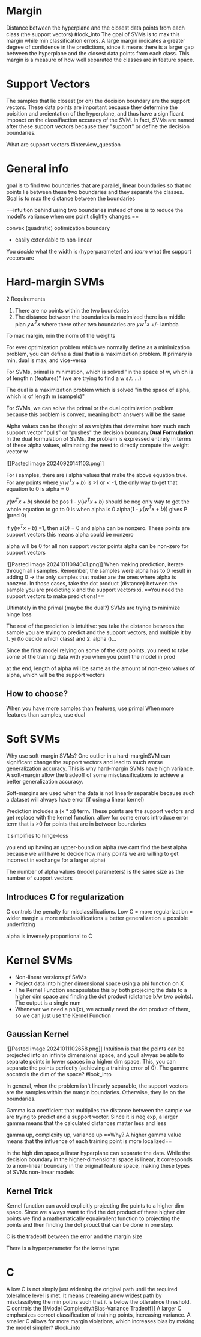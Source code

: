 
# Margin
Distance between the hyperplane and the closest data points from each class (the support vectors) #look_into The goal of SVMs is to max this margin while min classification errors. A large margin indicates a greater degree of confidence in the predictions, since it means there is a larger gap between the hyperplane and the closest data points from each class. This margin is a measure of how well separated the classes are in feature space.


# Support Vectors
The samples that lie closest (or on) the decision boundary are the support vectors. These data points are important because they determine the poisition and oreientation of the hyperplane, and thus have a significant impoact on the classifiaction accuracy of the SVM. In fact, SVMs are named after these support vectors because they "support" or define the decision boundaries.

What are support vectors #interview_question 

# General info
goal is to find two boundaries that are parallel, linear boundaries so that no points lie between these two boundaries and they separate the classes.
Goal is to max the distance between the boundaries

==intuition behind using two boundaries instead of one is to reduce the model's variance when one point slightly changes.==

convex (quadratic) optimization boundary
- easily extendable to non-linear 

You *decide* what the width is (hyperparameter) and *learn* what the support vectors are
# Hard-margin SVMs
2 Requirements
1. There are no points within the two boundaries
2. The distance between the boundaries is maximized
there is a middle plan $yw^T x$
where there other two boundaries are $yw^T x$ +/- lambda

To max margin, min the norm of the weights

For ever optimization problem which we normally define as a minimization problem, you can define a dual that is a maximization problem. If primary is min, dual is max, and vice-versa


For SVMs, primal is minimation, which is solved "in the space of w, which is of length n (features)" (we are trying to find a w s.t. ...)

The dual is a maximization problem which is solved "in the space of alpha, which is of length m (sampels)"

For SVMs, we can solve the primal or the dual optimization problem because this problem is convex, meaning both answers will be the same

Alpha values can be thought of as weights that determine how much each support vector "pulls" or "pushes" the decision boundary.**Dual Formulation**:  
In the dual formulation of SVMs, the problem is expressed entirely in terms of these alpha values, eliminating the need to directly compute the weight vector w


![[Pasted image 20240920141103.png]]

For i samples, there are i alpha values that make the above equation true. For any points where $y(w^T x + b)$  is >1 or < -1, the only way to get that equation to 0 is alpha = 0

$y(w^T x + b)$ should be pos
1 - $y(w^T x + b)$ should be neg
only way to get the whole equation to go to 0 is when alpha is 0
alpha(1 - $y(w^T x + b))$ gives P (pred 0)

if $y(w^T x + b)$ =1, then a(0) = 0 and alpha can be nonzero. These points are support vectors
this means alpha could be nonzero

alpha will be 0 for all non support vector points
alpha can be non-zero for support vectors

![[Pasted image 20241011094041.png]]
When making prediction, iterate through all i samples. Remember, the samples were alpha has to 0 result in adding 0 -> the only samples that matter are the ones where alpha is nonzero. 
In those cases, take the dot product (distance) between the sample you are predicting x and the support vectors xi. ==You need the support vectors to make predictions!==

Ultimately in the primal (maybe the dual?) SVMs are trying to minimize hinge loss

The rest of the prediction is intuitive: you take the distance between the sample you are trying to predict and the support vectors, and multiple it by 1. yi (to decide which class) and 2. alpha ()...

Since the final model relying on some of the data points, you need to take some of the training data with you when you point the model in prod

at the end, length of alpha will be same as the amount of non-zero values of alpha, which will be the support vectors
## How to choose?
When you have more samples than features, use primal
When more features than samples, use dual

# Soft SVMs
Why use soft-margin SVMs?
One outlier in a hard-marginSVM can significant change the support vectors and lead to much worse generalization accuracy. This is why hard-margin SVMs have high variance. A soft-margin allow the tradeoff of some misclassifications to achieve a better generalization accuracy.

Soft-margins are used when the data is not linearly separable because such a dataset will always have error (if using a linear kernel)

Prediction includes a (x * xi) term. These points are the support vectors and get replace with the kernel function. 
allow for some errors
introduce error term that is >0 for points that are in between boundaries

it simplifies to hinge-loss

you end up having an upper-bound on alpha (we cant find the best alpha because we will have to decide how many points we are willing to get incorrect in exchange for a larger alpha)

The number of alpha values (model parameters) is the same size as the number of support vectors

## Introduces C for regularization
C controls the penalty for misclassifications.
Low C = more regularization = wider margin = more misclassifications = better generalization = possible underfitting

alpha is inversely proportional to C

# Kernel SVMs
- Non-linear versions pf SVMs
- Project data into higher dimensional space using a phi function on X
- The Kernel Function encapsulates this by both projecing the data to a higher dim space and finding the dot product (distance b/w two points). The output is a single num
- Whenever we need a phi(x), we actually need the dot product of them, so we can just use the Kernel Function

## Gaussian Kernel
![[Pasted image 20241011102658.png]]
Intuition is that the points can be projected into an infinite dimensional space, and youll alwyas be able to separate points in lower spaces in a higher dim space. This, you can separate the points perfectly (achieving a training error of 0). The gamme aocntrols the dim of the space? #look_into 

In general, when the problem isn't linearly separable, the support vectors are the samples within the margin boundaries. Otherwise, they lie on the boundaries.

Gamma is a coefficient that multiplies the distance between the sample we are trying to predict and a support vector. Since it is neg exp, a larger gamma means that the calculated distances matter less and less



gamma up, complexity up, variance up
==Why? A higher gamma value means that the influence of each training point is more localized==



In the high dim space,a linear hyperplane can separate the data. While the decision boundary in the higher-dimensional space is linear, it corresponds to a non-linear boundary in the original feature space, making these types of SVMs non-linear models
## Kernel Trick
Kernel function can avoid explicitly projecting the points to a higher dim space. Since we always want to find the dot product of these higher dim points we find a mathematically equaivallent function to projecting the points and then finding the dot prouct that can be done in one step.


C is the tradeoff between the error and the margin size

There is a hyperparameter for the kernel type



# C
A low C is not simply just widening the original path until the required toleralnce level is met. It means createing anew widest path by misclassifying the min poitns such that it is below the otleratnce threshold. C controls the [[Model Complexity#Bias-Variance Tradeoff]] 
A larger C emphasizes correct classification of training points, increasing variance. A smaller C allows for more margin violations, which increases bias by making the model simpler? #look_into 



